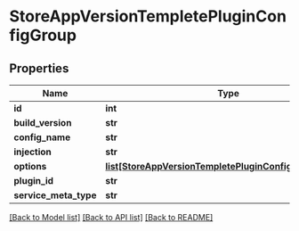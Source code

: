 # StoreAppVersionTempletePluginConfigGroup

## Properties
Name | Type | Description | Notes
------------ | ------------- | ------------- | -------------
**id** | **int** |  | [optional] 
**build_version** | **str** |  | [optional] 
**config_name** | **str** |  | [optional] 
**injection** | **str** |  | [optional] 
**options** | [**list[StoreAppVersionTempletePluginConfigGroupOption]**](StoreAppVersionTempletePluginConfigGroupOption.md) |  | [optional] 
**plugin_id** | **str** |  | [optional] 
**service_meta_type** | **str** |  | [optional] 

[[Back to Model list]](../README.md#documentation-for-models) [[Back to API list]](../README.md#documentation-for-api-endpoints) [[Back to README]](../README.md)


